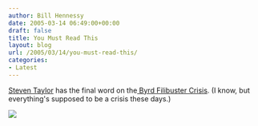 ```yaml
---
author: Bill Hennessy
date: 2005-03-14 06:49:00+00:00
draft: false
title: You Must Read This
layout: blog
url: /2005/03/14/you-must-read-this/
categories:
- Latest
---
```


[Steven Taylor](https://www.poliblogger.com/index.php?p=6457) has the final word on the[ Byrd Filibuster Crisis](https://www.al.com/opinion/mobileregister/index.ssf?/base/opinion/1110709444153460.xml). (I know, but everything's supposed to be a crisis these days.)




![](https://blog.billhennessy.com/aggbug.aspx?PostID=1353)

